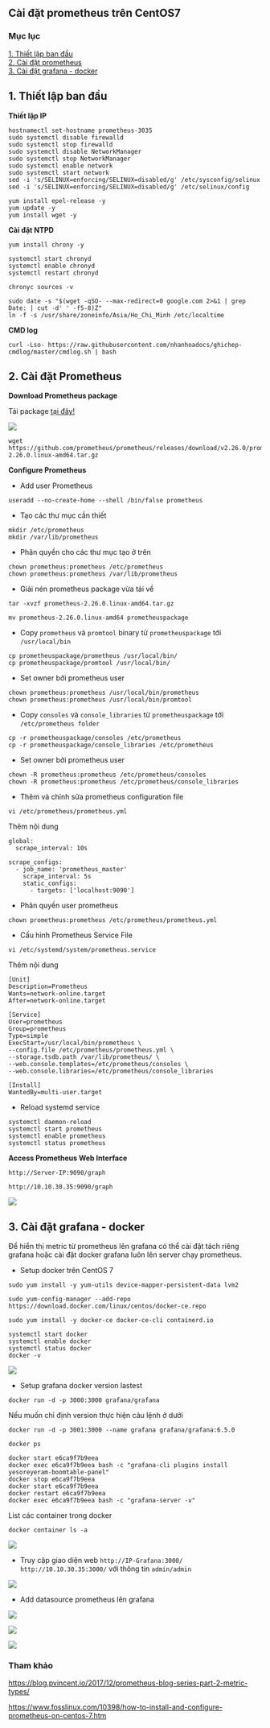 ## Cài đặt prometheus trên CentOS7

### Mục lục

[1. Thiết lập ban đầu](#thietlap)<br>
[2. Cài đặt prometheus](#caidat)<br>
[3. Cài đặt grafana - docker](#grafana)<br>

<a name="thietlap"></a>
## 1. Thiết lập ban đầu

**Thiết lập IP**

```
hostnamectl set-hostname prometheus-3035
sudo systemctl disable firewalld
sudo systemctl stop firewalld
sudo systemctl disable NetworkManager
sudo systemctl stop NetworkManager
sudo systemctl enable network
sudo systemctl start network
sed -i 's/SELINUX=enforcing/SELINUX=disabled/g' /etc/sysconfig/selinux
sed -i 's/SELINUX=enforcing/SELINUX=disabled/g' /etc/selinux/config
```

```
yum install epel-release -y
yum update -y
yum install wget -y
```

**Cài đặt NTPD**


```
yum install chrony -y 

systemctl start chronyd 
systemctl enable chronyd
systemctl restart chronyd 

chronyc sources -v
```

```
sudo date -s "$(wget -qSO- --max-redirect=0 google.com 2>&1 | grep Date: | cut -d' ' -f5-8)Z"
ln -f -s /usr/share/zoneinfo/Asia/Ho_Chi_Minh /etc/localtime
```

**CMD log**

```
curl -Lso- https://raw.githubusercontent.com/nhanhoadocs/ghichep-cmdlog/master/cmdlog.sh | bash
```

<a name="caidat"></a>
## 2. Cài đặt Prometheus

**Download Prometheus package**

Tải package <a href="https://prometheus.io/download/" target="_blank">tại đây!</a>

![](../images/cai-dat-promethues-centos7/Screenshot_1102.png)

```
wget https://github.com/prometheus/prometheus/releases/download/v2.26.0/prometheus-2.26.0.linux-amd64.tar.gz
```

**Configure Prometheus**

- Add user Prometheus

```
useradd --no-create-home --shell /bin/false prometheus
```

- Tạo các thư mục cần thiết

```
mkdir /etc/prometheus
mkdir /var/lib/prometheus
```

- Phân quyền cho các thư mục tạo ở trên

```
chown prometheus:prometheus /etc/prometheus
chown prometheus:prometheus /var/lib/prometheus
```

- Giải nén prometheus package vừa tải về

```
tar -xvzf prometheus-2.26.0.linux-amd64.tar.gz
```

```
mv prometheus-2.26.0.linux-amd64 prometheuspackage
```

- Copy `prometheus` và `promtool` binary từ `prometheuspackage` tới `/usr/local/bin`

```
cp prometheuspackage/prometheus /usr/local/bin/
cp prometheuspackage/promtool /usr/local/bin/
```

- Set owner bởi prometheus user

```
chown prometheus:prometheus /usr/local/bin/prometheus
chown prometheus:prometheus /usr/local/bin/promtool
```

- Copy `consoles` và `console_libraries` từ `prometheuspackage` tới `/etc/prometheus folder`

```
cp -r prometheuspackage/consoles /etc/prometheus
cp -r prometheuspackage/console_libraries /etc/prometheus
```

- Set owner bởi prometheus user

```
chown -R prometheus:prometheus /etc/prometheus/consoles
chown -R prometheus:prometheus /etc/prometheus/console_libraries
```

- Thêm và chỉnh sửa prometheus configuration file

```
vi /etc/prometheus/prometheus.yml
```

Thêm nội dung

```
global:
  scrape_interval: 10s

scrape_configs:
  - job_name: 'prometheus_master'
    scrape_interval: 5s
    static_configs:
      - targets: ['localhost:9090']
```

- Phân quyền user prometheus

```
chown prometheus:prometheus /etc/prometheus/prometheus.yml
```

- Cấu hình Prometheus Service File

```
vi /etc/systemd/system/prometheus.service
```

Thêm nội dung

```
[Unit]
Description=Prometheus
Wants=network-online.target
After=network-online.target

[Service]
User=prometheus
Group=prometheus
Type=simple
ExecStart=/usr/local/bin/prometheus \
--config.file /etc/prometheus/prometheus.yml \
--storage.tsdb.path /var/lib/prometheus/ \
--web.console.templates=/etc/prometheus/consoles \
--web.console.libraries=/etc/prometheus/console_libraries

[Install]
WantedBy=multi-user.target
```

- Reload systemd service

```
systemctl daemon-reload
systemctl start prometheus
systemctl enable prometheus
systemctl status prometheus
```

**Access Prometheus Web Interface**

```
http://Server-IP:9090/graph
```

```
http://10.10.30.35:9090/graph
```

![](../images/cai-dat-promethues-centos7/Screenshot_1103.png)


<a name="grafana"></a>
## 3. Cài đặt grafana - docker

Để hiển thị metric từ prometheus lên grafana có thể cài đặt tách riêng grafana hoặc cài đặt docker grafana luôn lên server chạy prometheus.

- Setup docker trên CentOS 7

```
sudo yum install -y yum-utils device-mapper-persistent-data lvm2
```

```
sudo yum-config-manager --add-repo https://download.docker.com/linux/centos/docker-ce.repo
```

```
sudo yum install -y docker-ce docker-ce-cli containerd.io
```

```
systemctl start docker
systemctl enable docker
systemctl status docker
docker -v
```

![](../images/cai-dat-promethues-centos7/Screenshot_1104png)

- Setup grafana docker version lastest

```
docker run -d -p 3000:3000 grafana/grafana
```

Nếu muốn chỉ định version thực hiện câu lệnh ở dưới

```
docker run -d -p 3001:3000 --name grafana grafana/grafana:6.5.0
```

```
docker ps
```

```
docker start e6ca9f7b9eea
docker exec e6ca9f7b9eea bash -c "grafana-cli plugins install yesoreyeram-boomtable-panel"
docker stop e6ca9f7b9eea
docker start e6ca9f7b9eea
docker restart e6ca9f7b9eea
docker exec e6ca9f7b9eea bash -c "grafana-server -v"
```

List các container trong docker

```
docker container ls -a
```

![](../images/cai-dat-promethues-centos7/Screenshot_1109.png)

- Truy cập giao diện web `http://IP-Grafana:3000/` `http://10.10.30.35:3000/`  với thông tin `admin/admin`

![](../images/cai-dat-promethues-centos7/Screenshot_1105.png)

- Add datasource prometheus lên grafana

![](../images/cai-dat-promethues-centos7/Screenshot_1106.png)

![](../images/cai-dat-promethues-centos7/Screenshot_1107.png)

![](../images/cai-dat-promethues-centos7/Screenshot_1108.png)



### Tham khảo

https://blog.pvincent.io/2017/12/prometheus-blog-series-part-2-metric-types/

https://www.fosslinux.com/10398/how-to-install-and-configure-prometheus-on-centos-7.htm